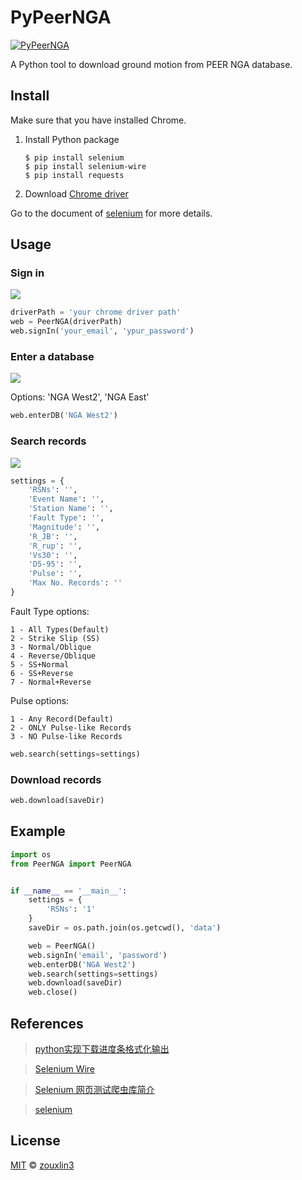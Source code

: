 # PyPeerNGA

[![PyPeerNGA](https://img.shields.io/badge/PyPeerNGA-IEM-brightgreen)](https://github.com/zouxlin3/PyPeerNGA)

A Python tool to download ground motion from PEER NGA database.

## Install

Make sure that you have installed Chrome.

1. Install Python package

    ```shell
    $ pip install selenium
    $ pip install selenium-wire
    $ pip install requests
    ```

2. Download [Chrome driver](https://chromedriver.chromium.org/downloads)

Go to the document of [selenium](https://pypi.org/project/selenium/) for more details.

## Usage

### Sign in

![](https://pic.zouxlin3.com/pic/blog/PyPeerNGA/1.png)

```python
driverPath = 'your chrome driver path'
web = PeerNGA(driverPath)
web.signIn('your_email', 'ypur_password')
```

### Enter a database

![](https://pic.zouxlin3.com/pic/blog/PyPeerNGA/2.png)

Options: 'NGA West2', 'NGA East'

```python
web.enterDB('NGA West2')
```

### Search records

![](https://pic.zouxlin3.com/pic/blog/PyPeerNGA/3.png)

```python
settings = {
    'RSNs': '',
    'Event Name': '',
    'Station Name': '',
    'Fault Type': '', 
    'Magnitude': '',
    'R_JB': '',
    'R_rup': '',
    'Vs30': '',
    'D5-95': '',
    'Pulse': '',
    'Max No. Records': ''
}
```

Fault Type options:

    1 - All Types(Default)
    2 - Strike Slip (SS)
    3 - Normal/Oblique
    4 - Reverse/Oblique
    5 - SS+Normal
    6 - SS+Reverse
    7 - Normal+Reverse

Pulse options:

    1 - Any Record(Default)
    2 - ONLY Pulse-like Records
    3 - NO Pulse-like Records

```python
web.search(settings=settings)
```

### Download records

```python
web.download(saveDir)
```

## Example

```python
import os
from PeerNGA import PeerNGA


if __name__ == '__main__':
    settings = {
        'RSNs': '1'
    }
    saveDir = os.path.join(os.getcwd(), 'data')

    web = PeerNGA()
    web.signIn('email', 'password')
    web.enterDB('NGA West2')
    web.search(settings=settings)
    web.download(saveDir)
    web.close()
```

## References

> [python实现下载进度条格式化输出](https://blog.csdn.net/weixin_44001521/article/details/107732555)

> [Selenium Wire](https://github.com/wkeeling/selenium-wire)

> [Selenium 网页测试爬虫库简介](https://www.gairuo.com/p/python-selenium)

> [selenium](https://pypi.org/project/selenium/)

## License

[MIT](https://github.com/zouxlin3/PyPeerNGA/blob/master/license) © [zouxlin3](https://zouxlin3.com)
